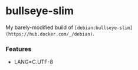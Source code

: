 # bullseye-slim

My barely-modified build of `[debian:bullseye-slim](https://hub.docker.com/_/debian)`.


### Features

- LANG=C.UTF-8
